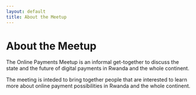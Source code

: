 ```yaml
---
layout: default
title: About the Meetup
---
```


<div class="post">
	<h1 class="pageTitle">About the Meetup</h1>
	<p class="intro">
    The Online Payments Meetup is an informal get-together to discuss the state and the future of digital payments in Rwanda and the whole continent. 
  </p>
  <p>
    The meeting is inteded to bring together people that are interested to learn more about online payment possibilities in Rwanda and the whole continent. 
  </p>
</div>
